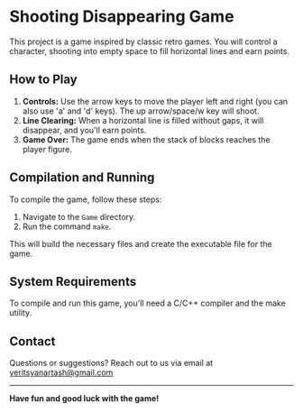 # Shooting Disappearing Game

This project is a game inspired by classic retro games. You will control a character, shooting into empty space to fill horizontal lines and earn points.

## How to Play

1. **Controls:** Use the arrow keys to move the player left and right (you can also use 'a' and 'd' keys). The up arrow/space/w key will shoot.
2. **Line Clearing:** When a horizontal line is filled without gaps, it will disappear, and you'll earn points.
3. **Game Over:** The game ends when the stack of blocks reaches the player figure.

## Compilation and Running

To compile the game, follow these steps:

1. Navigate to the `Game` directory.
2. Run the command `make`.

This will build the necessary files and create the executable file for the game.

## System Requirements

To compile and run this game, you'll need a C/C++ compiler and the make utility.

## Contact

Questions or suggestions? Reach out to us via email at yeritsyanartash@gmail.com

---

**Have fun and good luck with the game!**
